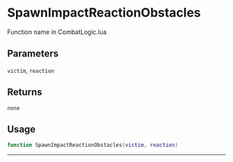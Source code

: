 # SpawnImpactReactionObstacles
Function name in CombatLogic.lua
## Parameters
`victim`, `reaction`
## Returns
`none`
## Usage
```lua
function SpawnImpactReactionObstacles(victim, reaction)
```
---
